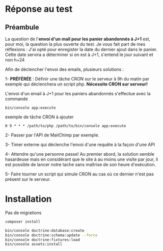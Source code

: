 Réponse au test
========================
Préambule
--------------
La question de l'**envoi d'un mail pour les panier abandonnés à J+1** est, pour moi, la question la plus ouverte du test.
Je vous fait part de mes réflexions :
J'ai opté pour enregister la date du dernier ajout dans le panier.
Cette date servira a déterminer si on est à J+1, s'entend le jour suivant et non h+24

Afin de déclencher l'envoi des emails, plusieurs solutions :

1- **PRÉFÉRÉE** : Définir une tâche CRON sur le serveur à 9h du matin par exemple qui déclenchera un script php.
**Nécessite CRON sur serveur!**

L'envoi d'un email à J+1 pour les paniers abandonnés s'effectue avec la commande

	bin/console app:execute

exemple de tâche CRON à ajouter

	0 9 * * * /path/to/php /path/to/bin/console app:execute

2- Passer par l'API de MailChimp par exemple.

3- Timer externe qui déclenche l'envoi d'une requête à la façon d'une API

4- Attendre qu'une personne passe!
Au premier abord, la solution semble hasardeuse mais en considérant que le site à au moins une visite par jour, il est possible de lancer notre tache sans maîtrise de son heure d'exécution.

5- Faire tourner un script qui simule CRON au cas où ce dernier n'est pas présent sur le serveur.

Installation
============
Pas de migrations
``` bash
composer install

bin/console doctrine:database:create
bin/console doctrine:schema:update --force
bin/console doctrine:fixtures:load
bin/console assets:install
```
